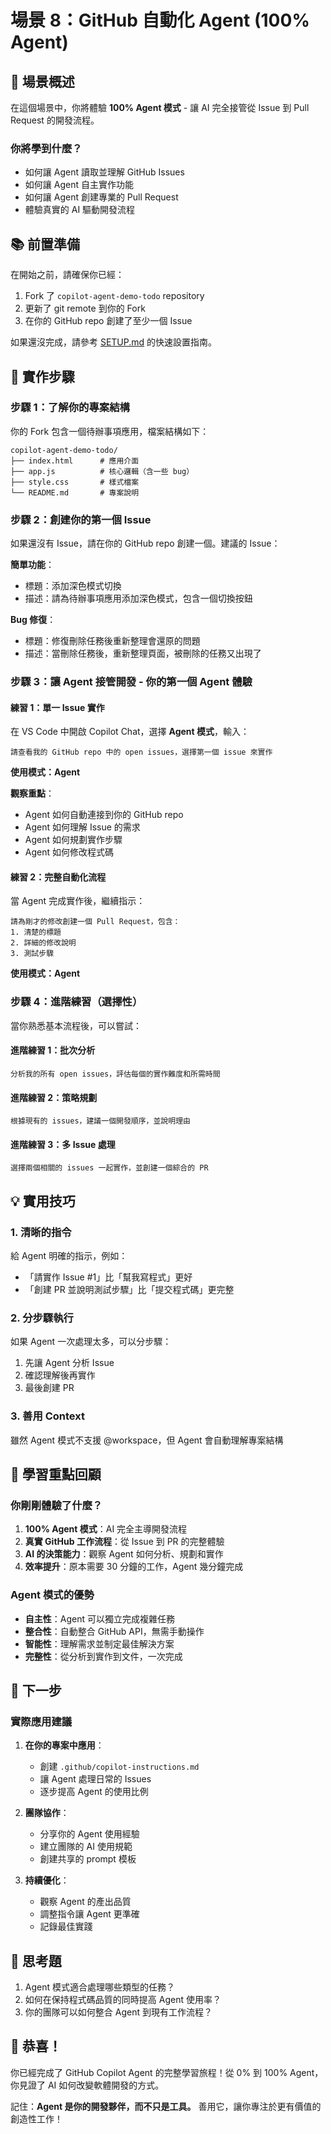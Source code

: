 # 場景 8：GitHub 自動化 Agent (100% Agent)

## 🎯 場景概述

在這個場景中，你將體驗 **100% Agent 模式** - 讓 AI 完全接管從 Issue 到 Pull Request 的開發流程。

### 你將學到什麼？
- 如何讓 Agent 讀取並理解 GitHub Issues
- 如何讓 Agent 自主實作功能
- 如何讓 Agent 創建專業的 Pull Request
- 體驗真實的 AI 驅動開發流程

## 📚 前置準備

在開始之前，請確保你已經：
1. Fork 了 `copilot-agent-demo-todo` repository
2. 更新了 git remote 到你的 Fork
3. 在你的 GitHub repo 創建了至少一個 Issue

如果還沒完成，請參考 [SETUP.md](./08-comprehensive-project/SETUP.md) 的快速設置指南。

## 🚀 實作步驟

### 步驟 1：了解你的專案結構

你的 Fork 包含一個待辦事項應用，檔案結構如下：
```
copilot-agent-demo-todo/
├── index.html      # 應用介面
├── app.js          # 核心邏輯（含一些 bug）
├── style.css       # 樣式檔案
└── README.md       # 專案說明
```

### 步驟 2：創建你的第一個 Issue

如果還沒有 Issue，請在你的 GitHub repo 創建一個。建議的 Issue：

**簡單功能**：
- 標題：添加深色模式切換
- 描述：請為待辦事項應用添加深色模式，包含一個切換按鈕

**Bug 修復**：
- 標題：修復刪除任務後重新整理會還原的問題
- 描述：當刪除任務後，重新整理頁面，被刪除的任務又出現了

### 步驟 3：讓 Agent 接管開發 - 你的第一個 Agent 體驗

#### 練習 1：單一 Issue 實作

在 VS Code 中開啟 Copilot Chat，選擇 **Agent 模式**，輸入：

```
請查看我的 GitHub repo 中的 open issues，選擇第一個 issue 來實作
```

**使用模式：Agent**

**觀察重點**：
- Agent 如何自動連接到你的 GitHub repo
- Agent 如何理解 Issue 的需求
- Agent 如何規劃實作步驟
- Agent 如何修改程式碼

#### 練習 2：完整自動化流程

當 Agent 完成實作後，繼續指示：

```
請為剛才的修改創建一個 Pull Request，包含：
1. 清楚的標題
2. 詳細的修改說明
3. 測試步驟
```

**使用模式：Agent**

### 步驟 4：進階練習（選擇性）

當你熟悉基本流程後，可以嘗試：

#### 進階練習 1：批次分析
```
分析我的所有 open issues，評估每個的實作難度和所需時間
```

#### 進階練習 2：策略規劃
```
根據現有的 issues，建議一個開發順序，並說明理由
```

#### 進階練習 3：多 Issue 處理
```
選擇兩個相關的 issues 一起實作，並創建一個綜合的 PR
```

## 💡 實用技巧

### 1. 清晰的指令
給 Agent 明確的指示，例如：
- 「請實作 Issue #1」比「幫我寫程式」更好
- 「創建 PR 並說明測試步驟」比「提交程式碼」更完整

### 2. 分步驟執行
如果 Agent 一次處理太多，可以分步驟：
1. 先讓 Agent 分析 Issue
2. 確認理解後再實作
3. 最後創建 PR

### 3. 善用 Context
雖然 Agent 模式不支援 @workspace，但 Agent 會自動理解專案結構

## 🎯 學習重點回顧

### 你剛剛體驗了什麼？
1. **100% Agent 模式**：AI 完全主導開發流程
2. **真實 GitHub 工作流程**：從 Issue 到 PR 的完整體驗
3. **AI 的決策能力**：觀察 Agent 如何分析、規劃和實作
4. **效率提升**：原本需要 30 分鐘的工作，Agent 幾分鐘完成

### Agent 模式的優勢
- **自主性**：Agent 可以獨立完成複雜任務
- **整合性**：自動整合 GitHub API，無需手動操作
- **智能性**：理解需求並制定最佳解決方案
- **完整性**：從分析到實作到文件，一次完成

## 🚀 下一步

### 實際應用建議
1. **在你的專案中應用**：
   - 創建 `.github/copilot-instructions.md`
   - 讓 Agent 處理日常的 Issues
   - 逐步提高 Agent 的使用比例

2. **團隊協作**：
   - 分享你的 Agent 使用經驗
   - 建立團隊的 AI 使用規範
   - 創建共享的 prompt 模板

3. **持續優化**：
   - 觀察 Agent 的產出品質
   - 調整指令讓 Agent 更準確
   - 記錄最佳實踐

## 💭 思考題

1. Agent 模式適合處理哪些類型的任務？
2. 如何在保持程式碼品質的同時提高 Agent 使用率？
3. 你的團隊可以如何整合 Agent 到現有工作流程？

## 🎉 恭喜！

你已經完成了 GitHub Copilot Agent 的完整學習旅程！從 0% 到 100% Agent，你見證了 AI 如何改變軟體開發的方式。

記住：**Agent 是你的開發夥伴，而不只是工具。** 善用它，讓你專注於更有價值的創造性工作！